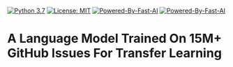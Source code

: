 [![Python 3.7](https://img.shields.io/badge/python-3.7-blue.svg)](https://www.python.org/downloads/release/python-370/) [![License: MIT](https://img.shields.io/badge/License-MIT-darkgreen.svg)](https://opensource.org/licenses/MIT)
[![Powered-By-Fast-AI](https://img.shields.io/badge/fastai%20v1.5.3%20%20-blueviolet.svg?logo=github)](https://github.com/fastai/fastai)
[![Powered-By-Fast-AI](https://img.shields.io/badge/Weights%20&%20Biases-black.svg?logo=google-analytics)](TODO)

# A Language Model Trained On 15M+ GitHub Issues For Transfer Learning